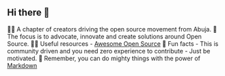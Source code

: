 ## Hi there 👋

🙋‍♀️ A chapter of creators driving the open source movement from Abuja.
🌈 The focus is to advocate, innovate and create solutions around Open Source.
👩‍💻 Useful resources - [Awesome Open Source](https://github.com/oscafrica/awesome-open-source)
🍿 Fun facts - This is community driven and you need zero experience to contribute - Just be motivated.
🧙 Remember, you can do mighty things with the power of [Markdown](https://docs.github.com/github/writing-on-github/getting-started-with-writing-and-formatting-on-github/basic-writing-and-formatting-syntax)
